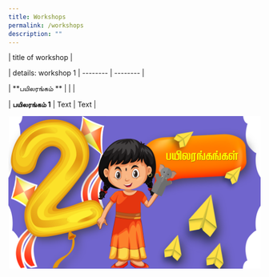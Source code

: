 ```yaml
---
title: Workshops
permalink: /workshops
description: ""
---
```

| title of workshop |

| details: workshop 1  | -------- | -------- |

| **பயிலரங்கம் **  |     |      |

| **பயிலரங்கம் 1**     | Text     | Text     |

![](/images/Baloon%201%20New.png)
